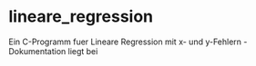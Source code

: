 # lineare_regression
Ein C-Programm fuer Lineare Regression mit x- und y-Fehlern - Dokumentation liegt bei
